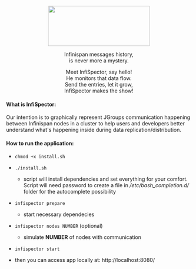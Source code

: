 
<p align="center">
<img src="https://raw.githubusercontent.com/infinispan/infispector/master_angular2_backup/img/logo.jpg" width="276" height="109">
</p>

<p align="center">
Infinispan messages history,<br/>
is never more a mystery.<br/>
</p>

<p align="center">
Meet InfiSpector, say hello!<br/>
He monitors that data flow.<br/>
Send the entries, let it grow,<br/>
InfiSpector makes the show!
</p>

#### What is InfiSpector:

Our intention is to graphically represent JGroups communication
happening between Infinispan nodes in a cluster to help users and developers
better understand what's happening inside during data replication/distribution.

#### How to run the application:

- `chmod +x install.sh`

- `./install.sh`
   
   * script will install dependencies and set everything for your comfort. Script will need password to create a file in */etc/bash\_completion.d/* folder for the autocomplete possibility

- `infispector prepare`
   * start necessary dependecies

- `infispector nodes NUMBER` (optional)
   * simulate **NUMBER** of nodes with communication

- `infispector start`

- then you can access app locally at: http://localhost:8080/
